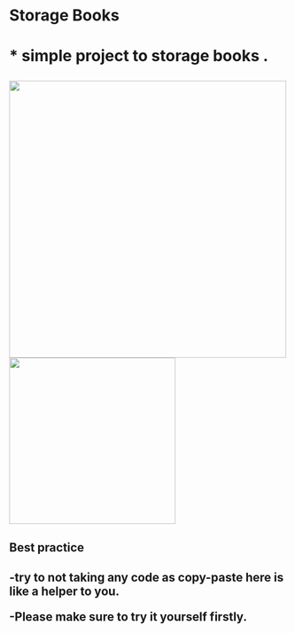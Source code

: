 
  <html>
  <head>       
   <h1> Storage Books <h1/>
     <p> * simple project to storage books .</p>
     <img src="https://user-images.githubusercontent.com/40686512/215345323-08bcb221-89ef-4997-96ec-b6f8611d6767.jpg" width=500 hight=300/>
      <img src="https://user-images.githubusercontent.com/40686512/215345524-ae2fd24d-4ca9-4451-9747-e6b2d6cf5e48.jpg" width=300 hight=400/>
      <h2>Best practice<h2/>
       <p> -try to not taking any code as copy-paste here is like a helper to you.</p> 
       <p> -Please make sure to try it yourself firstly.</p>
     <head/>
  <html/>
